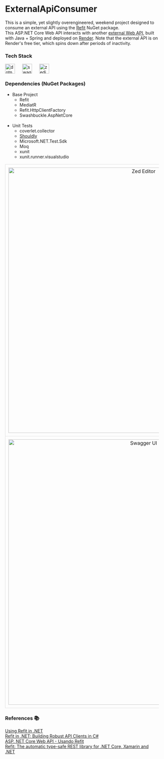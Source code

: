 # ExternalApiConsumer

<span>
This is a simple, yet slightly overengineered, weekend project designed to consume an external API using the <a href="https://github.com/reactiveui/refit">Refit</a> NuGet package.</br>
This ASP.NET Core Web API interacts with another <a href="https://github.com/JGMelon22/DataFakerDemo">external Web API</a>, built with Java + Spring and deployed on <a href="https://render.com/">Render</a>. Note that the external API is on Render's free tier, which spins down after periods of inactivity.
</span>

<h3>Tech Stack</h3>
<div style="display: flex; gap: 10px;">
    <img height="32" width="32" src="https://cdn.simpleicons.org/dotnet" alt="dotnet" />&nbsp;
    <img height="32" width="32" src="https://cdn.simpleicons.org/swagger" alt="swagger" />&nbsp;
    <img height="32" width="32" src="https://cdn.simpleicons.org/zedindustries" alt="zedindustries" />&nbsp;
</div>

### Dependencies (NuGet Packages)
<ul>
    <li>Base Project
        <ul>
            <li>Refit</li>
            <li>MediatR</li>
            <li>Refit.HttpClientFactory</li>
            <li>Swashbuckle.AspNetCore</li>
        </ul>
    </li></br>
    <li>Unit Tests
        <ul>
            <li>coverlet.collector</li>
            <li><a href="https://github.com/shouldly/shouldly">Shouldly<a/></li>
            <li>Microsoft.NET.Test.Sdk</li>
            <li>Moq</li>
            <li>xunit</li>
            <li>xunit.runner.visualstudio</li>
        </ul>
    </li>
</ul>

<table style="width: 100%; text-align: center; border-spacing: 20px;">
  <tr>
    <td style="border: 1px solid #ddd; padding: 10px;">
      <img src="https://github.com/user-attachments/assets/70e41027-b268-4556-a35e-a7e1c935fc38" alt="Zed Editor" width="870">
    </td>
  </tr>
  <tr>
    <td style="border: 1px solid #ddd; padding: 10px;">
      <img src="https://github.com/user-attachments/assets/997f7d4f-c9eb-409a-8e3f-6171c42e28d7" alt="Swagger UI" width="870">
    </td>
  </tr>
</table>

<h3>References 📚</h3>
<a href="https://medium.com/net-core/using-refit-in-net-0843bb199987">Using Refit in .NET</a><br/>
<a href="https://www.milanjovanovic.tech/blog/refit-in-dotnet-building-robust-api-clients-in-csharp">Refit in .NET: Building Robust API Clients in C#</a><br/>
<a href="https://macoratti.net/22/06/aspn_refit1.htm">ASP. NET Core Web API -  Usando Refit</a><br/>
<a href="https://github.com/reactiveui/refit">Refit: The automatic type-safe REST library for .NET Core, Xamarin and .NET</a><br/>
